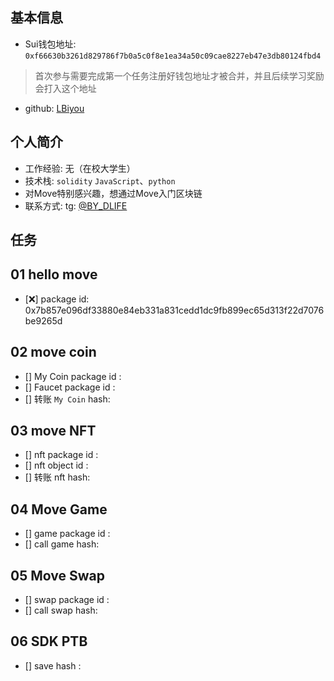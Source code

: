 
## 基本信息
- Sui钱包地址: `0xf66630b3261d829786f7b0a5c0f8e1ea34a50c09cae8227eb47e3db80124fbd4`
> 首次参与需要完成第一个任务注册好钱包地址才被合并，并且后续学习奖励会打入这个地址
- github: [LBiyou](https://github.com/LBiyou/mover)

## 个人简介
- 工作经验: 无（在校大学生）
- 技术栈: `solidity` `JavaScript`、`python`
- 对Move特别感兴趣，想通过Move入门区块链
- 联系方式: tg:  [@BY_DLIFE](https://t.me/BY_DLIFE)

## 任务

##   01 hello move  
- [❌] package id: 0x7b857e096df33880e84eb331a831cedd1dc9fb899ec65d313f22d7076be9265d

##   02 move coin
- [] My Coin package id : 
- [] Faucet package id : 
- [] 转账 `My Coin` hash:

##   03 move NFT
- [] nft package id :
- [] nft object id : 
- [] 转账 nft  hash:

##   04 Move Game
- [] game package id :
- [] call game hash:

##   05 Move Swap
- [] swap package id :
- [] call swap hash:

##   06 SDK PTB
- [] save hash :
```